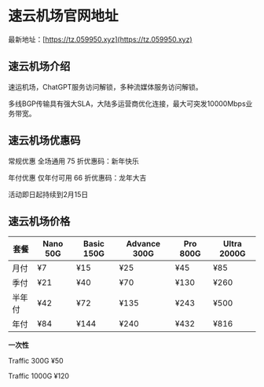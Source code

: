 # 速云机场官网地址

最新地址：[https://tz.059950.xyz](https://tz.059950.xyz)

## 速云机场介绍

速运机场，ChatGPT服务访问解锁，多种流媒体服务访问解锁。

多线BGP传输具有强大SLA，大陆多运营商优化连接，最大可突发10000Mbps业务带宽。

## 速云机场优惠码

常规优惠 全场通用 75 折优惠码：新年快乐

年付优惠 仅年付可用 66 折优惠码：龙年大吉

活动即日起持续到2月15日

## 速云机场价格

|套餐|Nano 50G|Basic 150G|Advance 300G|Pro 800G|Ultra 2000G|
|----|----|----|----|----|----|
|月付|¥7|¥15|¥25|¥45|¥85|
|季付|¥21|¥40|¥70|¥130|¥260|
|半年付|¥42|¥72|¥135|¥243|¥500|
|年付|¥84|¥144|¥240|¥432|¥816|

**一次性**

Traffic 300G  ¥50

Traffic 1000G ¥120
